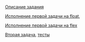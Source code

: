 [Описание задания](task.md)

[Исполнение первой задачи на float](https://totalamd.github.io/shri2016simf/task1.html), 

[Исполнение первой задачи на flex](https://totalamd.github.io/shri2016simf/task1-flex.html)

[Вторая задача](task2.js), [тесты](tests.md)
